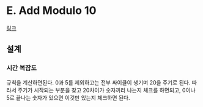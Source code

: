 # E. Add Modulo 10

[링크](https://codeforces.com/contest/1714/problem/E)


## 설계

### 시간 복잡도

규칙을 계산하면된다. 0과 5를 제외하고는 전부 싸이클이 생기며 20을 주기로 된다. 따라서 주기가 시작되는 부분을 찾고 20차이가 숫자끼리 나는지 체크를 하면되고, 0이나 5로 끝나는 숫자가 있으면 이것만 있는지 체크하면 된다.